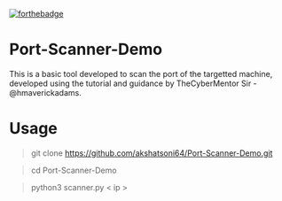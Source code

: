 [![forthebadge](https://forthebadge.com/images/badges/made-with-python.svg)](https://forthebadge.com)

# Port-Scanner-Demo
This is a basic tool developed to scan the port of the targetted machine, developed using the tutorial and guidance by TheCyberMentor Sir - @hmaverickadams.

# Usage
> git clone https://github.com/akshatsoni64/Port-Scanner-Demo.git

> cd Port-Scanner-Demo

> python3 scanner.py < ip >


